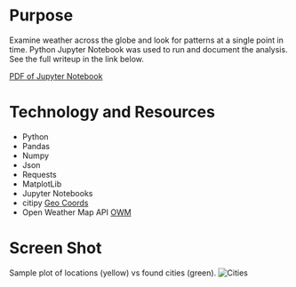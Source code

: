 # Purpose
Examine weather across the globe and look for patterns at a single point in time.  Python Jupyter Notebook was used to run and document the analysis.  See the full writeup in the link below.

[PDF of Jupyter Notebook](https://github.com/KatRootes/python-api-challenge/blob/master/Instructions/starter_code/WeatherPy.pdf)

# Technology and Resources
* Python
* Pandas
* Numpy
* Json
* Requests
* MatplotLib
* Jupyter Notebooks
* citipy [Geo Coords](https://pypi.org/project/citipy/)
* Open Weather Map API [OWM](https://openweathermap.org/api)

# Screen Shot
Sample plot of locations (yellow) vs found cities (green).
![Cities](https://github.com/KatRootes/python-api-challenge/blob/master/Capture.PNK)

